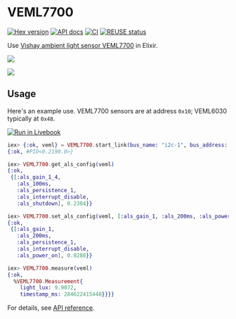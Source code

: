 # VEML7700

[![Hex version](https://img.shields.io/hexpm/v/veml7700.svg "Hex version")](https://hex.pm/packages/veml7700)
[![API docs](https://img.shields.io/hexpm/v/veml7700.svg?label=docs "API docs")](https://hexdocs.pm/veml7700)
[![CI](https://github.com/elixir-sensors/veml7700/actions/workflows/ci.yml/badge.svg)](https://github.com/elixir-sensors/veml7700/actions/workflows/ci.yml)
[![REUSE status](https://api.reuse.software/badge/github.com/elixir-sensors/veml7700)](https://api.reuse.software/info/github.com/elixir-sensors/veml7700)

<!-- MODULEDOC -->

Use [Vishay ambient light sensor VEML7700](https://www.vishay.com/docs/84286/veml7700.pdf) in Elixir.

<!-- MODULEDOC -->

![](https://www.vishay.com/images/product-images/pt-large/84286-pt-large.jpg)

![](https://cdn.sparkfun.com//assets/parts/1/8/5/5/5/18981-Ambient_Light_Sensor_-_VEML7700__Qwiic_-01.jpg)

## Usage

Here's an example use. VEML7700 sensors are at address `0x10`; VEML6030 typically at `0x48`.

[![Run in Livebook](https://livebook.dev/badge/v1/blue.svg)](https://livebook.dev/run?url=https%3A%2F%2Fgithub.com%2Felixir-sensors%2Fveml7700%2Fblob%2Fmain%2Fnotebooks%2Fbasic_usage.livemd)

```elixir
iex> {:ok, veml} = VEML7700.start_link(bus_name: "i2c-1", bus_address: 0x10)
{:ok, #PID<0.2190.0>}

iex> VEML7700.get_als_config(veml)
{:ok,
 {[:als_gain_1_4,
   :als_100ms,
   :als_persistence_1,
   :als_interrupt_disable,
   :als_shutdown], 0.2304}}

iex> VEML7700.set_als_config(veml, [:als_gain_1, :als_200ms, :als_power_on])
{:ok,
 {[:als_gain_1,
   :als_200ms,
   :als_persistence_1,
   :als_interrupt_disable,
   :als_power_on], 0.0288}}

iex> VEML7700.measure(veml)
{:ok,
  %VEML7700.Measurement{
    light_lux: 9.9072,
    timestamp_ms: 284622415448}}}}
```

For details, see [API reference](https://hexdocs.pm/veml7700/api-reference.html).
